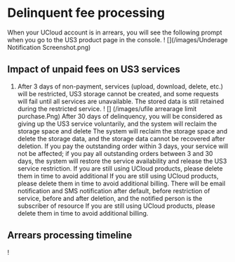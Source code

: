 # Delinquent fee processing
When your UCloud account is in arrears, you will see the following prompt when you go to the US3 product page in the console.
!  [](/images/Underage Notification Screenshot.png)
## Impact of unpaid fees on US3 services
1. After 3 days of non-payment, services (upload, download, delete, etc.) will be restricted, US3 storage cannot be created, and some requests will fail until all services are unavailable.  The stored data is still retained during the restricted service.
!  [] (/images/ufile arrearage limit purchase.Png)
After 30 days of delinquency, you will be considered as giving up the US3 service voluntarily, and the system will reclaim the storage space and delete The system will reclaim the storage space and delete the storage data, and the storage data cannot be recovered after deletion.
If you pay the outstanding order within 3 days, your service will not be affected;  if you pay all outstanding orders between 3 and 30 days, the system will restore the service availability and release the US3 service restriction.
If you are still using UCloud products, please delete them in time to avoid additional If you are still using UCloud products, please delete them in time to avoid additional billing.
There will be email notification and SMS notification after default, before restriction of service, before and after deletion, and the notified person is the subscriber of resource If you are still using UCloud products, please delete them in time to avoid additional billing.
## Arrears processing timeline
!  [](/images/arrears-notification-timeline.png)